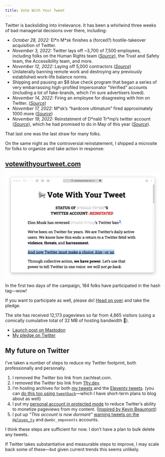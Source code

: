```yaml
---
title: Vote With Your Tweet
---
```

Twitter is backsliding into irrelevance. It has been a whirlwind three weeks of bad managerial decisions over there, including:

* _October 28, 2022:_ El\*n M\*sk finishes a (forced?) hostile-takeover acquisition of Twitter.
* _November 3, 2022:_ Twitter lays off ~3,700 of 7,500 employees, including folks on the Human Rights team ([_Source_](https://www.cnn.com/2022/11/03/tech/twitter-layoffs)), the Trust and Safety team, the Accessibility team, and more.
* _November 12, 2022:_ Laying off 5,000 contractors ([_Source_](https://arstechnica.com/tech-policy/2022/11/musk-recruits-engineers-for-twitter-2-0-after-mass-layoffs-and-resignations/))
* Unilaterally banning remote work and destroying any previously established work-life balance norms.
* Shipping and pausing an $8 blue check program that began a series of very embarrassing high-profiled Impersonator “Verified” accounts (including a lot of fake-brands, which I’m sure advertisers loved).
* _November 14, 2022:_ Firing an employee for disagreeing with him on Twitter. ([_Source_](https://www.nbcnews.com/tech/tech-news/elon-musk-appears-fire-software-engineer-argued-twitter-rcna57170))
* _November 17, 2022:_ M\*sk’s “hardcore ultimatum” fired approximately 1000 more ([_Source_](https://www.theverge.com/2022/11/21/23472025/elon-musk-twitter-hiring-again-ending-layoffs))
* _November 19, 2022:_ Reinstatment of D\*nald Tr\*mp’s twitter account ([_Source_](https://www.theatlantic.com/ideas/archive/2022/11/elon-musk-donald-trump-twitter/672195/)), which he had promised to do in May of this year ([_Source_](https://www.npr.org/2022/05/10/1097942860/elon-musk-reverse-donald-trump-twitter-ban)).

That last one was the last straw for many folks.

On the same night as the controversial reinstatement, I shipped a microsite for folks to organize and take action in response:

## [votewithyourtweet.com](https://votewithyourtweet.com/)

<a href="https://votewithyourtweet.com/"><img src="/web/img/posts/votewithyourtweet/screenshot.png" alt="A screenshot of votewithyourtweet.com"></a>

In the first two days of the campaign, 184 folks have participated in the hash tag—wow!

If you want to participate as well, please do! [Head on over](https://votewithyourtweet.com/) and take the pledge.

The site has received 12,173 pageviews so far from 4,865 visitors (using a comically cumulative total of 32 MB of hosting bandwidth 👀).

* [Launch post on Mastodon](https://fediverse.zachleat.com/@zachleat/109374155982116165)
* [My pledge on Twitter](https://www.zachleat.com/twitter/1594179876344705025/)

## My future on Twitter

I’ve taken a number of steps to reduce my Twitter footprint, both professionally and personally.

1. I removed the Twitter bio link from zachleat.com.
1. I removed the Twitter bio link from [11ty.dev](https://www.11ty.dev/).
1. I’m hosting archives for both [my tweets](/twitter/) and the [Eleventy tweets](https://twitter.11ty.dev). (you can [do this too using `tweetback`](https://github.com/tweetback/tweetback)—which I have short-term plans to blog about as well)
1. I put my [personal account in protected mode](https://fediverse.zachleat.com/@zachleat/109383850016014385) to reduce Twitter’s ability to monetize pageviews from my content. ([Inspired by Kevin Beaumont](https://infosec.exchange/@gossithedog/109383383214225357))
1. I put up _“This account is now dormant”_ [warning tweets on the `@eleven_ty`](https://twitter.11ty.dev/1594772925332201473/) and `@webc_omponents` accounts.

I think these steps are sufficient for now. I don’t have a plan to bulk delete any tweets.

If Twitter takes substantiative and measurable steps to improve, I may scale back some of these—but given current trends this seems unlikely.